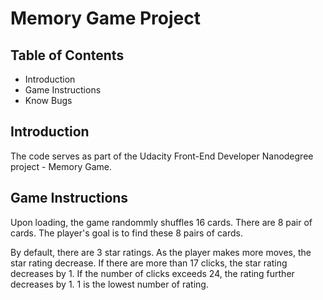# Memory Game Project

## Table of Contents

* Introduction
* Game Instructions
* Know Bugs

## Introduction
The code serves as part of the Udacity Front-End Developer Nanodegree project - Memory Game. 

## Game Instructions
Upon loading, the game randommly shuffles 16 cards. There are 8 pair of cards. The player's goal is to find these 8 pairs of cards. 

By default, there are 3 star ratings. As the player makes more moves, the star rating decrease. If there are more than 17 clicks, the star rating decreases by 1. If the number of clicks exceeds 24, the rating further decreases by 1. 1 is the lowest number of rating. 
